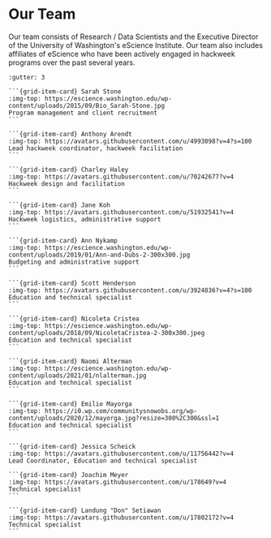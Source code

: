 # Our Team

Our team consists of Research / Data Scientists and the Executive Director of the University of Washington's eScience Institute. Our team also includes affiliates of eScience who have been actively engaged in hackweek programs over the past several years.

````{grid} 2 2 3 4
:gutter: 3

```{grid-item-card} Sarah Stone
:img-top: https://escience.washington.edu/wp-content/uploads/2015/09/Bio_Sarah-Stone.jpg
Program management and client recruitment
```

```{grid-item-card} Anthony Arendt
:img-top: https://avatars.githubusercontent.com/u/4993098?v=4?s=100
Lead hackweek coordinator, hackweek facilitation
```

```{grid-item-card} Charley Haley
:img-top: https://avatars.githubusercontent.com/u/70242677?v=4
Hackweek design and facilitation
```

```{grid-item-card} Jane Koh
:img-top: https://avatars.githubusercontent.com/u/51932541?v=4
Hackweek logistics, administrative support
```

```{grid-item-card} Ann Nykamp
:img-top: https://escience.washington.edu/wp-content/uploads/2019/01/Ann-and-Dubs-2-300x300.jpg
Budgeting and administrative support
```

```{grid-item-card} Scott Henderson
:img-top: https://avatars.githubusercontent.com/u/3924836?v=4?s=100
Education and technical specialist
```

```{grid-item-card} Nicoleta Cristea
:img-top: https://escience.washington.edu/wp-content/uploads/2018/09/NicoletaCristea-2-300x300.jpeg
Education and technical specialist
```

```{grid-item-card} Naomi Alterman
:img-top: https://escience.washington.edu/wp-content/uploads/2021/01/nlalterman.jpg
Education and technical specialist
```

```{grid-item-card} Emilio Mayorga
:img-top: https://i0.wp.com/communitysnowobs.org/wp-content/uploads/2020/12/mayorga.jpg?resize=300%2C300&ssl=1
Education and technical specialist
```

```{grid-item-card} Jessica Scheick
:img-top: https://avatars.githubusercontent.com/u/11756442?v=4
Lead Coordinator, Education and technical specialist

```{grid-item-card} Joachim Meyer
:img-top: https://avatars.githubusercontent.com/u/178649?v=4
Technical specialist
```

```{grid-item-card} Landung "Don" Setiawan
:img-top: https://avatars.githubusercontent.com/u/17802172?v=4
Technical specialist
```

````

